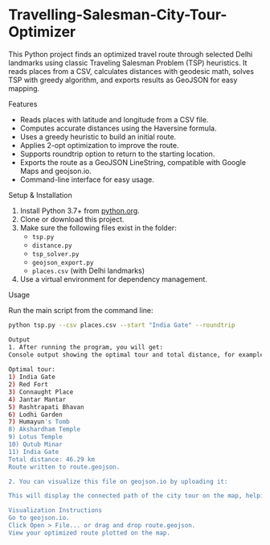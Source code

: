 # Travelling-Salesman-City-Tour-Optimizer

This Python project finds an optimized travel route through selected Delhi landmarks using classic Traveling Salesman Problem (TSP) heuristics. It reads places from a CSV, calculates distances with geodesic math, solves TSP with greedy algorithm, and exports results as GeoJSON for easy mapping.


Features

- Reads places with latitude and longitude from a CSV file.
- Computes accurate distances using the Haversine formula.
- Uses a greedy heuristic to build an initial route.
- Applies 2-opt optimization to improve the route.
- Supports roundtrip option to return to the starting location.
- Exports the route as a GeoJSON LineString, compatible with Google Maps and geojson.io.
- Command-line interface for easy usage.


Setup & Installation

1. Install Python 3.7+ from [python.org](https://www.python.org/downloads/).
2. Clone or download this project.
3. Make sure the following files exist in the folder:
   - `tsp.py`
   - `distance.py`
   - `tsp_solver.py`
   - `geojson_export.py`
   - `places.csv` (with Delhi landmarks)
4. Use a virtual environment for dependency management.


Usage

Run the main script from the command line:

```bash
python tsp.py --csv places.csv --start "India Gate" --roundtrip

Output
1. After running the program, you will get:
Console output showing the optimal tour and total distance, for example:
   
Optimal tour:
1) India Gate
2) Red Fort
3) Connaught Place
4) Jantar Mantar
5) Rashtrapati Bhavan
6) Lodhi Garden
7) Humayun's Tomb
8) Akshardham Temple
9) Lotus Temple
10) Qutub Minar
11) India Gate
Total distance: 46.29 km
Route written to route.geojson. 

2. You can visualize this file on geojson.io by uploading it:

This will display the connected path of the city tour on the map, helping you verify the optimized route visually.

Visualization Instructions
Go to geojson.io.
Click Open > File... or drag and drop route.geojson.
View your optimized route plotted on the map.


